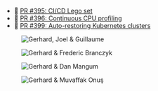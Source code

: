 - 🎁 [PR #395: CI/CD Lego set](https://github.com/thechangelog/changelog.com/pull/395)
- 🎁 [PR #396: Continuous CPU profiling](https://github.com/thechangelog/changelog.com/pull/396)
- 🎁 [PR #399: Auto-restoring Kubernetes clusters](https://github.com/thechangelog/changelog.com/pull/399)

<figure class="richtext-figure richtext-figure--full">
  <img src="https://changelog-assets.s3.amazonaws.com/shipit/shipit-33--guillaume-joel.jpg" alt="Gerhard, Joel & Guillaume" loading="lazy">
</figure>

<figure class="richtext-figure richtext-figure--full">
  <img src="https://changelog-assets.s3.amazonaws.com/shipit/shipit-33--frederic-branczyk.jpg" alt="Gerhard & Frederic Branczyk" loading="lazy">
</figure>


<figure class="richtext-figure richtext-figure--full">
  <img src="https://changelog-assets.s3.amazonaws.com/shipit/shipit-33--dan-mangum.jpg" alt="Gerhard & Dan Mangum" loading="lazy">
</figure>

<figure class="richtext-figure richtext-figure--full">
  <img src="https://changelog-assets.s3.amazonaws.com/shipit/shipit-33--muvaffak-onus.jpg" alt="Gerhard & Muvaffak Onuş" loading="lazy">
</figure>